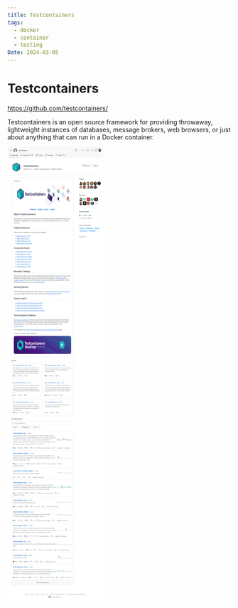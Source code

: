 ```yaml
---
title: Testcontainers
tags:
  - docker
  - container
  - testing
Date: 2024-03-05
---
```


# Testcontainers
https://github.com/testcontainers/

Testcontainers is an open source framework for providing throwaway, lightweight instances of databases, message brokers, web browsers, or just about anything that can run in a Docker container.

![](_asset/2024-03-01_Testcontainers_image_1.png)